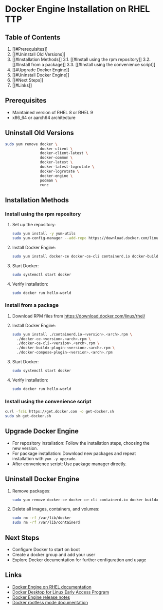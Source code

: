 # Docker Engine Installation on RHEL TTP

## Table of Contents
1. [[#Prerequisites]]
2. [[#Uninstall Old Versions]]
3. [[#Installation Methods]]
   3.1. [[#Install using the rpm repository]]
   3.2. [[#Install from a package]]
   3.3. [[#Install using the convenience script]]
4. [[#Upgrade Docker Engine]]
5. [[#Uninstall Docker Engine]]
6. [[#Next Steps]]
7. [[#Links]]

## Prerequisites

- Maintained version of RHEL 8 or RHEL 9
- x86_64 or aarch64 architecture

## Uninstall Old Versions

```bash
sudo yum remove docker \
                docker-client \
                docker-client-latest \
                docker-common \
                docker-latest \
                docker-latest-logrotate \
                docker-logrotate \
                docker-engine \
                podman \
                runc
```

## Installation Methods

### Install using the rpm repository

1. Set up the repository:
   ```bash
   sudo yum install -y yum-utils
   sudo yum-config-manager --add-repo https://download.docker.com/linux/rhel/docker-ce.repo
   ```

2. Install Docker Engine:
   ```bash
   sudo yum install docker-ce docker-ce-cli containerd.io docker-buildx-plugin docker-compose-plugin
   ```

3. Start Docker:
   ```bash
   sudo systemctl start docker
   ```

4. Verify installation:
   ```bash
   sudo docker run hello-world
   ```

### Install from a package

1. Download RPM files from https://download.docker.com/linux/rhel/
2. Install Docker Engine:
   ```bash
   sudo yum install ./containerd.io-<version>.<arch>.rpm \
     ./docker-ce-<version>.<arch>.rpm \
     ./docker-ce-cli-<version>.<arch>.rpm \
     ./docker-buildx-plugin-<version>.<arch>.rpm \
     ./docker-compose-plugin-<version>.<arch>.rpm
   ```

3. Start Docker:
   ```bash
   sudo systemctl start docker
   ```

4. Verify installation:
   ```bash
   sudo docker run hello-world
   ```

### Install using the convenience script

```bash
curl -fsSL https://get.docker.com -o get-docker.sh
sudo sh get-docker.sh
```

## Upgrade Docker Engine

- For repository installation: Follow the installation steps, choosing the new version.
- For package installation: Download new packages and repeat installation with `yum -y upgrade`.
- After convenience script: Use package manager directly.

## Uninstall Docker Engine

1. Remove packages:
   ```bash
   sudo yum remove docker-ce docker-ce-cli containerd.io docker-buildx-plugin docker-compose-plugin docker-ce-rootless-extras
   ```

2. Delete all images, containers, and volumes:
   ```bash
   sudo rm -rf /var/lib/docker
   sudo rm -rf /var/lib/containerd
   ```

## Next Steps

- Configure Docker to start on boot
- Create a docker group and add your user
- Explore Docker documentation for further configuration and usage

## Links

- [Docker Engine on RHEL documentation](https://docs.docker.com/engine/install/rhel/)
- [Docker Desktop for Linux Early Access Program](https://www.docker.com/products/docker-desktop/)
- [Docker Engine release notes](https://docs.docker.com/engine/release-notes/)
- [Docker rootless mode documentation](https://docs.docker.com/engine/security/rootless/)
